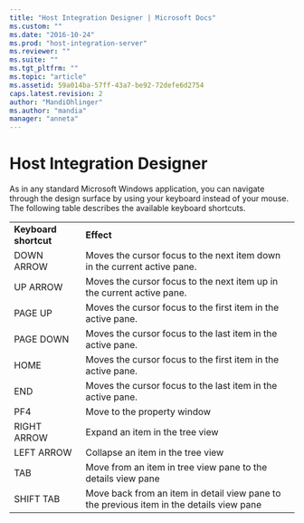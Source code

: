 ```yaml
---
title: "Host Integration Designer | Microsoft Docs"
ms.custom: ""
ms.date: "2016-10-24"
ms.prod: "host-integration-server"
ms.reviewer: ""
ms.suite: ""
ms.tgt_pltfrm: ""
ms.topic: "article"
ms.assetid: 59a014ba-57ff-43a7-be92-72defe6d2754
caps.latest.revision: 2
author: "MandiOhlinger"
ms.author: "mandia"
manager: "anneta"
---
```

# Host Integration Designer
As in any standard Microsoft Windows application, you can navigate through the design surface by using your keyboard instead of your mouse. The following table describes the available keyboard shortcuts.  
  
|||  
|-|-|  
|**Keyboard shortcut**|**Effect**|  
|DOWN ARROW|Moves the cursor focus to the next item down in the current active pane.|  
|UP ARROW|Moves the cursor focus to the next item up in the current active pane.|  
|PAGE UP|Moves the cursor focus to the first item in the active pane.|  
|PAGE DOWN|Moves the cursor focus to the last item in the active pane.|  
|HOME|Moves the cursor focus to the first item in the active pane.|  
|END|Moves the cursor focus to the last item in the active pane.|  
|PF4|Move to the property window|  
|RIGHT ARROW|Expand an item in the tree view|  
|LEFT ARROW|Collapse an item  in the tree view|  
|TAB|Move from an item  in tree view pane to the details view pane|  
|SHIFT TAB|Move back from an  item  in detail view pane to the previous item in the details view pane|